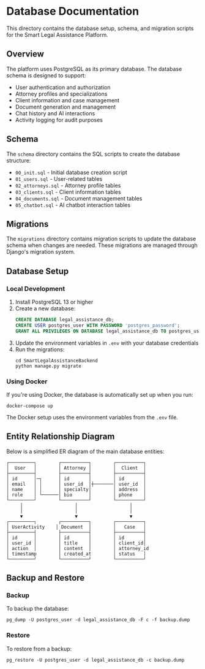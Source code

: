 # Database Documentation

This directory contains the database setup, schema, and migration scripts for the Smart Legal Assistance Platform.

## Overview

The platform uses PostgreSQL as its primary database. The database schema is designed to support:

- User authentication and authorization
- Attorney profiles and specializations
- Client information and case management
- Document generation and management
- Chat history and AI interactions
- Activity logging for audit purposes

## Schema

The `schema` directory contains the SQL scripts to create the database structure:

- `00_init.sql` - Initial database creation script
- `01_users.sql` - User-related tables
- `02_attorneys.sql` - Attorney profile tables
- `03_clients.sql` - Client information tables
- `04_documents.sql` - Document management tables
- `05_chatbot.sql` - AI chatbot interaction tables

## Migrations

The `migrations` directory contains migration scripts to update the database schema when changes are needed. These migrations are managed through Django's migration system.

## Database Setup

### Local Development

1. Install PostgreSQL 13 or higher
2. Create a new database:
   ```sql
   CREATE DATABASE legal_assistance_db;
   CREATE USER postgres_user WITH PASSWORD 'postgres_password';
   GRANT ALL PRIVILEGES ON DATABASE legal_assistance_db TO postgres_user;
   ```
3. Update the environment variables in `.env` with your database credentials
4. Run the migrations:
   ```
   cd SmartLegalAssistanceBackend
   python manage.py migrate
   ```

### Using Docker

If you're using Docker, the database is automatically set up when you run:
```
docker-compose up
```

The Docker setup uses the environment variables from the `.env` file.

## Entity Relationship Diagram

Below is a simplified ER diagram of the main database entities:

```
┌─────────┐        ┌──────────┐        ┌──────────┐
│  User   │        │ Attorney │        │  Client  │
├─────────┤        ├──────────┤        ├──────────┤
│ id      │─┐      │ id       │        │ id       │
│ email   │ │      │ user_id  │┼───────│ user_id  │
│ name    │ │      │ specialty│        │ address  │
│ role    │ └──────│ bio      │        │ phone    │
└─────────┘        └──────────┘        └──────────┘
     │                   │                   │
     │                   │                   │
     ▼                   ▼                   ▼
┌─────────┐        ┌──────────┐        ┌──────────┐
│ UserActivity    │ Document  │        │   Case   │
├─────────┤        ├──────────┤        ├──────────┤
│ id      │        │ id       │        │ id       │
│ user_id │        │ title    │        │ client_id│
│ action  │        │ content  │        │ attorney_id
│ timestamp        │ created_at        │ status   │
└─────────┘        └──────────┘        └──────────┘
```

## Backup and Restore

### Backup

To backup the database:

```
pg_dump -U postgres_user -d legal_assistance_db -F c -f backup.dump
```

### Restore

To restore from a backup:

```
pg_restore -U postgres_user -d legal_assistance_db -c backup.dump
``` 